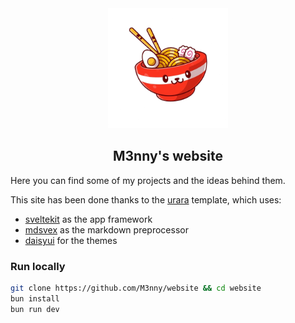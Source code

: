 <div align="center">
	<img src="static/assets/any@192.png" alt="Logo"/>
  <h2>M3nny's website</h2>
</div>

Here you can find some of my projects and the ideas behind them.

This site has been done thanks to the [urara](https://urara-docs.netlify.app/) template, which uses:

- [sveltekit](https://kit.svelte.dev/) as the app framework
- [mdsvex](https://mdsvex.pngwn.io/) as the markdown preprocessor
- [daisyui](https://daisyui.com/) for the themes

### Run locally

```bash
git clone https://github.com/M3nny/website && cd website
bun install
bun run dev
```
